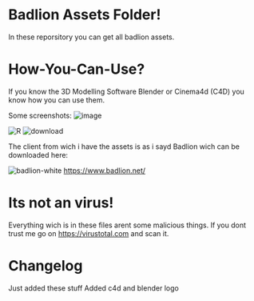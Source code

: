# Badlion Assets Folder! 
In these reporsitory you can get all badlion assets.

# How-You-Can-Use?

If you know the 3D Modelling Software Blender or Cinema4d (C4D) you know how you can use them.

Some screenshots:
      ![image](https://user-images.githubusercontent.com/122183439/211176125-d3eb3e51-ae7a-4f50-a33e-949610f2f015.png)
      
![R](https://user-images.githubusercontent.com/122183439/211176225-93af5ae5-d909-4ef7-b97d-f0fa9305ca70.png) ![download](https://user-images.githubusercontent.com/122183439/211176227-342b49f5-b828-40f6-be09-c30271234013.jpg)


The client from wich i have the assets is as i sayd Badlion wich can be downloaded here:

![badlion-white](https://user-images.githubusercontent.com/122183439/211176144-76666f90-3011-49de-a07a-e38721ad14a3.png)
https://www.badlion.net/


# Its not an virus!
Everything wich is in these files arent some malicious things.
If you dont trust me go on https://virustotal.com and scan it.

# Changelog

Just added these stuff
Added c4d and blender logo
